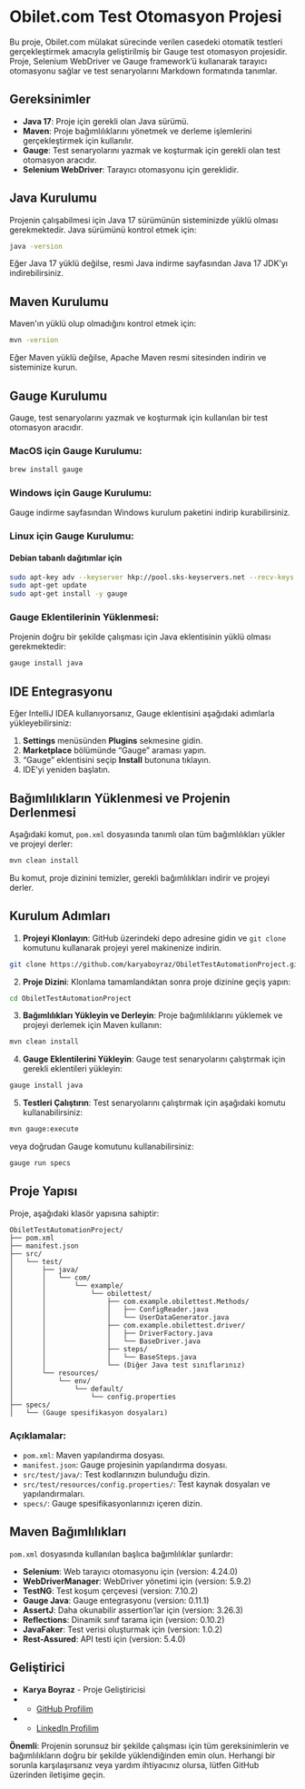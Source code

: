 # Obilet.com Test Otomasyon Projesi

Bu proje, Obilet.com mülakat sürecinde verilen casedeki otomatik testleri gerçekleştirmek amacıyla geliştirilmiş bir Gauge test otomasyon projesidir. Proje, Selenium WebDriver ve Gauge framework’ü kullanarak tarayıcı otomasyonu sağlar ve test senaryolarını Markdown formatında tanımlar.

## Gereksinimler

- **Java 17**: Proje için gerekli olan Java sürümü.
- **Maven**: Proje bağımlılıklarını yönetmek ve derleme işlemlerini gerçekleştirmek için kullanılır.
- **Gauge**: Test senaryolarını yazmak ve koşturmak için gerekli olan test otomasyon aracıdır.
- **Selenium WebDriver**: Tarayıcı otomasyonu için gereklidir.

## Java Kurulumu

Projenin çalışabilmesi için Java 17 sürümünün sisteminizde yüklü olması gerekmektedir. Java sürümünü kontrol etmek için:

```sh
java -version
```

Eğer Java 17 yüklü değilse, resmi Java indirme sayfasından Java 17 JDK’yı indirebilirsiniz.

## Maven Kurulumu

Maven'ın yüklü olup olmadığını kontrol etmek için:

```sh
mvn -version
```

Eğer Maven yüklü değilse, Apache Maven resmi sitesinden indirin ve sisteminize kurun.

## Gauge Kurulumu

Gauge, test senaryolarını yazmak ve koşturmak için kullanılan bir test otomasyon aracıdır.

### MacOS için Gauge Kurulumu:

```sh
brew install gauge
```

### Windows için Gauge Kurulumu:

Gauge indirme sayfasından Windows kurulum paketini indirip kurabilirsiniz.

### Linux için Gauge Kurulumu:

#### Debian tabanlı dağıtımlar için

```sh
sudo apt-key adv --keyserver hkp://pool.sks-keyservers.net --recv-keys 023EDB0B
sudo apt-get update
sudo apt-get install -y gauge
```

### Gauge Eklentilerinin Yüklenmesi:

Projenin doğru bir şekilde çalışması için Java eklentisinin yüklü olması gerekmektedir:

```sh
gauge install java
```

## IDE Entegrasyonu

Eğer IntelliJ IDEA kullanıyorsanız, Gauge eklentisini aşağıdaki adımlarla yükleyebilirsiniz:

1. **Settings** menüsünden **Plugins** sekmesine gidin.
2. **Marketplace** bölümünde “Gauge” araması yapın.
3. “Gauge” eklentisini seçip **Install** butonuna tıklayın.
4. IDE’yi yeniden başlatın.

## Bağımlılıkların Yüklenmesi ve Projenin Derlenmesi

Aşağıdaki komut, `pom.xml` dosyasında tanımlı olan tüm bağımlılıkları yükler ve projeyi derler:

```sh
mvn clean install
```

Bu komut, proje dizinini temizler, gerekli bağımlılıkları indirir ve projeyi derler.

## Kurulum Adımları

1. **Projeyi Klonlayın**: GitHub üzerindeki depo adresine gidin ve `git clone` komutunu kullanarak projeyi yerel makinenize indirin.

```sh
git clone https://github.com/karyaboyraz/ObiletTestAutomationProject.git
```

2. **Proje Dizini**: Klonlama tamamlandıktan sonra proje dizinine geçiş yapın:

```sh
cd ObiletTestAutomationProject
```

3. **Bağımlılıkları Yükleyin ve Derleyin**: Proje bağımlılıklarını yüklemek ve projeyi derlemek için Maven kullanın:

```sh
mvn clean install
```

4. **Gauge Eklentilerini Yükleyin**: Gauge test senaryolarını çalıştırmak için gerekli eklentileri yükleyin:

```sh
gauge install java
```

5. **Testleri Çalıştırın**: Test senaryolarını çalıştırmak için aşağıdaki komutu kullanabilirsiniz:

```sh
mvn gauge:execute
```

veya doğrudan Gauge komutunu kullanabilirsiniz:

```sh
gauge run specs
```

## Proje Yapısı

Proje, aşağıdaki klasör yapısına sahiptir:

```
ObiletTestAutomationProject/
├── pom.xml
├── manifest.json
├── src/
│   └── test/
│       ├── java/
│       │   └── com/
│       │       └── example/
│       │           └── obilettest/
│       │               ├── com.example.obilettest.Methods/
│       │               │   ├── ConfigReader.java
│       │               │   └── UserDataGenerator.java
│       │               ├── com.example.obilettest.driver/
│       │               │   ├── DriverFactory.java
│       │               │   └── BaseDriver.java
│       │               ├── steps/
│       │               │   └── BaseSteps.java
│       │               └── (Diğer Java test sınıflarınız)
│       └── resources/
│           └── env/
│               └── default/
│                   └── config.properties
├── specs/
│   └── (Gauge spesifikasyon dosyaları)
```

### Açıklamalar:

- `pom.xml`: Maven yapılandırma dosyası.
- `manifest.json`: Gauge projesinin yapılandırma dosyası.
- `src/test/java/`: Test kodlarınızın bulunduğu dizin.
- `src/test/resources/config.properties/`: Test kaynak dosyaları ve yapılandırmaları.
- `specs/`: Gauge spesifikasyonlarınızı içeren dizin.

## Maven Bağımlılıkları

`pom.xml` dosyasında kullanılan başlıca bağımlılıklar şunlardır:

- **Selenium**: Web tarayıcı otomasyonu için (version: 4.24.0)
- **WebDriverManager**: WebDriver yönetimi için (version: 5.9.2)
- **TestNG**: Test koşum çerçevesi (version: 7.10.2)
- **Gauge Java**: Gauge entegrasyonu (version: 0.11.1)
- **AssertJ**: Daha okunabilir assertion’lar için (version: 3.26.3)
- **Reflections**: Dinamik sınıf tarama için (version: 0.10.2)
- **JavaFaker**: Test verisi oluşturmak için (version: 1.0.2)
- **Rest-Assured**: API testi için (version: 5.4.0)

## Geliştirici

- **Karya Boyraz**  - Proje Geliştiricisi
- - [GitHub Profilim](https://github.com/karyaboyraz)
- - [LinkedIn Profilim](https://www.linkedin.com/in/karya-boyraz/)


**Önemli**: Projenin sorunsuz bir şekilde çalışması için tüm gereksinimlerin ve bağımlılıkların doğru bir şekilde yüklendiğinden emin olun. Herhangi bir sorunla karşılaşırsanız veya yardım ihtiyacınız olursa, lütfen GitHub üzerinden iletişime geçin.
